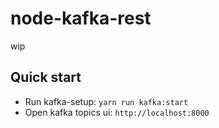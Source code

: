 # node-kafka-rest
wip

## Quick start
- Run kafka-setup: `yarn run kafka:start`
- Open kafka topics ui: `http://localhost:8000`
